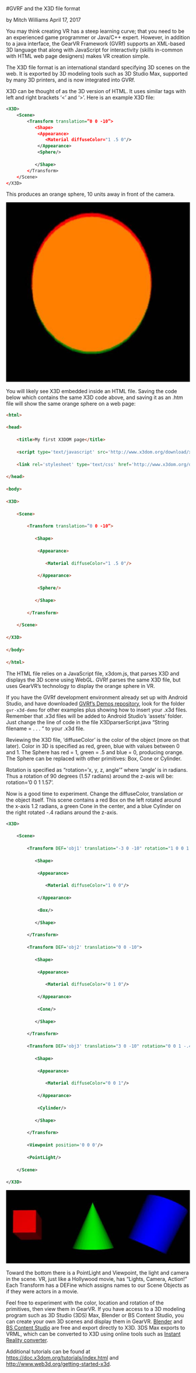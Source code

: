 #GVRF and the X3D file format

by Mitch Williams April 17, 2017

You may think creating VR has a steep learning curve; that you need to be an experienced game programmer or Java/C++ expert. However, in addition to a java interface, the GearVR Framework (GVRf) supports an XML-based 3D language that along with JavaScript for interactivity (skills in-common with HTML web page designers) makes VR creation simple.

The X3D file format is an international standard specifying 3D scenes on the web. It is exported by 3D modeling tools such as 3D Studio Max, supported by many 3D printers, and is now integrated into GVRf.

X3D can be thought of as the 3D version of HTML.  It uses similar tags with left and right brackets ‘<’ and ‘>’.  Here is an example X3D file:

```xml
<X3D>
    <Scene>
        <Transform translation=”0 0 -10”>
           <Shape>
            <Appearance>
               <Material diffuseColor="1 .5 0"/>
            </Appearance>
            <Sphere/>

           </Shape>
        </Transform>
    </Scene>
</X3D>
```

This produces an orange sphere, 10 units away in front of the camera.

![](/images/blog/GearVRf_orange_sphere_image.jpg)

You will likely see X3D embedded inside an HTML file.  Saving the code below which contains the same X3D code above, and saving it as an .htm file will show the same orange sphere on a web page:

```html
<html>

<head>

    <title>My first X3DOM page</title>

    <script type='text/javascript' src='http://www.x3dom.org/download/x3dom.js'> </script>

    <link rel='stylesheet' type='text/css' href='http://www.x3dom.org/download/x3dom.css'/>

</head>

<body>

<X3D>

    <Scene>

        <Transform translation=”0 0 -10”>

           <Shape>

            <Appearance>

               <Material diffuseColor="1 .5 0"/>

            </Appearance>

            <Sphere/>

           </Shape>

        </Transform>

    </Scene>

</X3D>

</body>

</html>
```

The HTML file relies on a JavaScript file, x3dom.js, that parses X3D and displays the 3D scene using WebGL.  GVRf parses the same X3D file, but uses GearVR’s technology to display the orange sphere in VR.

If you have the GVRf development environment already set up with Android Studio, and have downloaded [GVRf’s Demos repository](https://github.com/gearvrf/GearVRf-Demos), look for the folder `gvr-x3d-demo` for other examples plus showing how to insert your .x3d files.  Remember that .x3d files will be added to Android Studio’s ‘assets’ folder.  Just change the line of code in the file X3DparserScript.java “String filename = . . . “ to your .x3d file.

Reviewing the X3D file, ‘diffuseColor’ is the color of the object (more on that later).  Color in 3D is specified as red, green, blue with values between 0 and 1.  The Sphere has red = 1, green = .5 and blue = 0, producing orange.  The Sphere can be replaced with other primitives: Box, Cone or Cylinder.

Rotation is specified as “rotation=’x, y, z, angle’” where ‘angle’ is in radians.  Thus a rotation of 90 degrees (1.57 radians) around the z-axis will be: rotation=’0 0 1 1.57’.

Now is a good time to experiment.  Change the diffuseColor, translation or the object itself.  This scene contains a red Box on the left rotated around the x-axis 1.2 radians, a green Cone in the center, and a blue Cylinder on the right rotated -.4 radians around the z-axis.

```xml
<X3D>

    <Scene>

        <Transform DEF='obj1' translation="-3 0 -10" rotation="1 0 0 1.2">

           <Shape>

            <Appearance>

               <Material diffuseColor="1 0 0"/>

            </Appearance>

            <Box/>

           </Shape>

        </Transform>

        <Transform DEF='obj2' translation="0 0 -10">

           <Shape>

            <Appearance>

               <Material diffuseColor="0 1 0"/>

            </Appearance>

            <Cone/>

           </Shape>

        </Transform>

        <Transform DEF='obj3' translation="3 0 -10" rotation="0 0 1 -.4">

           <Shape>

            <Appearance>

               <Material diffuseColor="0 0 1"/>

            </Appearance>

            <Cylinder/>

           </Shape>

        </Transform>

        <Viewpoint position='0 0 0'/>

        <PointLight/>

    </Scene>

</X3D>
```

![](/images/blog/GearVRf_object_image.jpg)

Toward the bottom there is a PointLight and Viewpoint, the light and camera in the scene.  VR, just like a Hollywood movie, has “Lights, Camera, Action!”  Each Transform has a DEFine which assigns names to our Scene Objects as if they were actors in a movie. 

Feel free to experiment with the color, location and rotation of the primitives, then view them in GearVR.  If you have access to a 3D modeling program such as 3D Studio (3DS) Max, Blender or BS Content Studio, you can create your own 3D scenes and display them in GearVR.  [Blender](https://www.blender.org/) and [BS Content Studio](http://www.bitmanagement.com/download/studio) are free and export directly to X3D.  3DS Max exports to VRML, which can be converted to X3D using online tools such as [Instant Reality converter](http://doc.instantreality.org/tools/x3d_encoding_converter/).

Additional tutorials can be found at https://doc.x3dom.org/tutorials/index.html and http://www.web3d.org/getting-started-x3d.